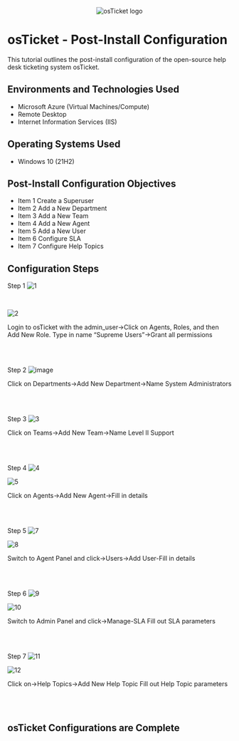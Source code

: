 <p align="center">
<img src="https://i.imgur.com/Clzj7Xs.png" alt="osTicket logo"/>
</p>

<h1>osTicket - Post-Install Configuration</h1>
This tutorial outlines the post-install configuration of the open-source help desk ticketing system osTicket.<br />




<h2>Environments and Technologies Used</h2>

- Microsoft Azure (Virtual Machines/Compute)
- Remote Desktop
- Internet Information Services (IIS)

<h2>Operating Systems Used </h2>

- Windows 10</b> (21H2)

<h2>Post-Install Configuration Objectives</h2>

- Item 1 Create a Superuser
- Item 2 Add a New Department
- Item 3 Add a New Team
- Item 4 Add a New Agent
- Item 5 Add a New User
- Item 6 Configure SLA
- Item 7 Configure Help Topics
  

<h2>Configuration Steps</h2>


Step 1
![1](https://github.com/user-attachments/assets/195d865c-902f-4a92-bd4e-54418176f7f0)

<br />


![2](https://github.com/user-attachments/assets/1d352197-6c19-4389-9c46-02870427bc64)

<p>
Login to osTicket with the admin_user->Click on Agents, Roles, and then Add New Role. Type in name “Supreme Users”->Grant all permissions
<br />
</p>
<br />
<br />


Step 2
![image](https://github.com/user-attachments/assets/28f3a11d-9d4f-4bc9-a4ed-98b031bfc515)


Click on Departments->Add New Department->Name System Administrators  
<p>

<br />
<br />


Step 3
![3](https://github.com/user-attachments/assets/5c53415c-0078-49df-b5f7-33f3032d1900)


Click on Teams->Add New Team->Name Level II Support


<br />
<br />


Step 4
![4](https://github.com/user-attachments/assets/fc768cdb-bd01-414d-a32f-22895fb4d8e2)

![5](https://github.com/user-attachments/assets/54e36041-78ee-45a1-af2e-c3c4807e0bef)


Click on Agents->Add New Agent->Fill in details


<br />
<br ?>


Step 5
![7](https://github.com/user-attachments/assets/fc5853af-7874-4bc9-bf13-9f6548db18bb)


![8](https://github.com/user-attachments/assets/9803e9db-80e3-4a03-996a-ac3f21a0fe36)


Switch to Agent Panel and click->Users->Add User-Fill in details

<br />
<br />


Step 6
![9](https://github.com/user-attachments/assets/e1b08b2d-1b0f-45a8-a0b5-88908b7f42cc)


![10](https://github.com/user-attachments/assets/a85b03cb-724a-4d02-a5d5-03f2f5b591a5)


Switch to Admin Panel and click->Manage-SLA Fill out SLA parameters


<br />
<br />

Step 7
![11](https://github.com/user-attachments/assets/9d361a2e-dc75-44d1-acf2-5d5f8095a022)


![12](https://github.com/user-attachments/assets/400223a8-db73-4a50-8a15-91d403eaf37e)


Click on->Help Topics->Add New Help Topic Fill out Help Topic parameters 


<br />
<br />


<h2>osTicket Configurations are Complete </h2>

